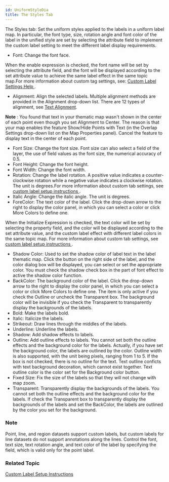 ```yaml
---
id: UniformStyleDia
title: The Styles Tab
---  
```


The Styles tab: Set the uniform styles applied to the labels in a uniform
label map. In particular, the font type, size, rotation angle and font color
of the label in the unified style are set by selecting the attribute field to
implement the custom label setting to meet the different label display
requirements.

* Font: Change the font face.

When the enable expression is checked, the font name will be set by selecting
the attribute field, and the font will be displayed according to the set
attribute value to achieve the same label effect in the same topic map.For
more information about custom tag settings, see: [ Custom Label Settings Help
](CustomLabelMapDefault).

* Alignment: Align the selected labels. Multiple alignment methods are provided in the Alignment drop-down list. There are 12 types of alignment, see [Text Alignment](../../Visualization/Interaction/TextAlignDirection). 

**Note** : You found that text in your thematic map wasn't shown in the center
of each point even though you set Alignment to Center. The reason is that your
map enables the feature Show/Hide Points with Text (in the Overlap Settings
drop-down list on the Map Properties panel). Cancel the feature to display
text in the center of each point.

* Font Size: Change the font size. Font size can also select a field of the layer, the use of field values as the font size, the numerical accuracy of 0.5. 
* Font Height: Change the font height.
* Font Width: Change the font width.
* Rotation: Change the label rotation. A positive value indicates a counter-clockwise rotation while a negative value indicates a clockwise rotation. The unit is degrees.For more information about custom tab settings, see [ custom label setup instructions ](CustomLabelMapDefault).
* Italic Angle: Change the italic angle. The unit is degrees.
* ForeColor: The text color of the label. Click the drop-down arrow to the right to display the color panel, in which you can select a color or click More Colors to define one.

When the Initialize Expression is checked, the text color will be set by
selecting the property field, and the color will be displayed according to the
set attribute value, and the custom label effect with different label colors
in the same topic map. For more information about custom tab settings, see [
custom label setup instructions ](CustomLabelMapDefault).

* Shadow Color: Used to set the shadow color of label text in the label thematic map. Click the button on the right side of the label, and the color dialog box will be displayed, you can select or set the appropriate color. You must check the shadow check box in the part of font effect to active the shadow color function.
* BackColor: The background color of the label. Click the drop-down arrow to the right to display the color panel, in which you can select a color or click More Colors to define one. The item is only active if you check the Outline or uncheck the Transparent box. The background color will be invisible if you check the Transparent to transparently display the backgrounds of the labels.
* Bold: Make the labels bold.
* Italic: Italicize the labels.
* Strikeout: Draw lines through the middles of the labels.
* Underline: Underline the labels.
* Shadow: Add shadow effects to labels.
* Outline: Add outline effects to labels. You cannot set both the outline effects and the background color for the labels. Actually, if you have set the background color, the labels are outlined by the color. Outline width is also supported, with the unit being pixels, ranging from 1 to 5. If the box is not checked, there is no outline for the text. Text outline conficts with text background decoration, which cannot exist together. Text outline color is the color set for the Background color button.
* Fixed Size: Fix the size of the labels so that they will not change with map zoom.
* Transparent: Transparently display the backgrounds of the labels. You cannot set both the outline effects and the background color for the labels. If check the Transparent box to transparently display the backgrounds of the labels and set the BackColor, the labels are outlined by the color you set for the background.

### Note

Point, line, and region datasets support custom labels, but custom labels for
line datasets do not support annotations along the lines. Control the font,
text size, text rotation angle, and text color of the label by specifying the
field, which is valid only for the point label.

###  Related Topic

 [Custom Label Setup Instructions](CustomLabelMapDefault)

